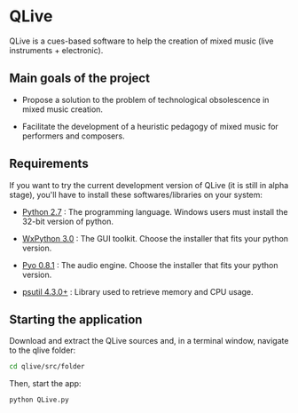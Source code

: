 QLive
=====

QLive is a cues-based software to help the creation of mixed music
(live instruments + electronic).

Main goals of the project
-------------------------

- Propose a solution to the problem of technological obsolescence in mixed 
  music creation.

- Facilitate the development of a heuristic pedagogy of mixed music for 
  performers and composers.

Requirements
------------

If you want to try the current development version of QLive (it is still in 
alpha stage), you'll have to install these softwares/libraries on your system:

- [Python 2.7](https://www.python.org/downloads/release/python-2712/) : The
  programming language. Windows users must install the 32-bit version of python.

- [WxPython 3.0](http://wxpython.org/download.php) : The GUI toolkit. Choose 
  the installer that fits your python version.

- [Pyo 0.8.1](http://ajaxsoundstudio.com/software/pyo/) : The audio engine. 
  Choose the installer that fits your python version.

- [psutil 4.3.0+](https://pypi.python.org/pypi/psutil) : Library used to 
  retrieve memory and CPU usage.

Starting the application
------------------------

Download and extract the QLive sources and, in a terminal window, navigate 
to the qlive folder:

```bash
cd qlive/src/folder
```

Then, start the app:

```bash
python QLive.py
```
